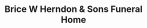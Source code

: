 ---
title: "Brice W Herndon & Sons Funeral Home"
url: /varnville/brice-w-herndon-and-sons-funeral-home/
shop: funeral directors
---